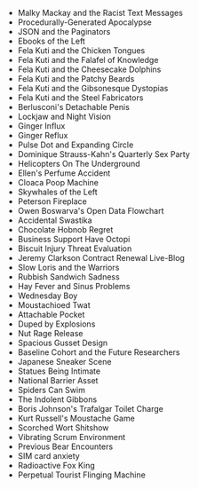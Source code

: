 * Malky Mackay and the Racist Text Messages
* Procedurally-Generated Apocalypse
* JSON and the Paginators
* Ebooks of the Left
* Fela Kuti and the Chicken Tongues
* Fela Kuti and the Falafel of Knowledge
* Fela Kuti and the Cheesecake Dolphins
* Fela Kuti and the Patchy Beards
* Fela Kuti and the Gibsonesque Dystopias
* Fela Kuti and the Steel Fabricators
* Berlusconi's Detachable Penis
* Lockjaw and Night Vision
* Ginger Influx
* Ginger Reflux
* Pulse Dot and Expanding Circle
* Dominique Strauss-Kahn's Quarterly Sex Party
* Helicopters On The Underground
* Ellen's Perfume Accident
* Cloaca Poop Machine
* Skywhales of the Left
* Peterson Fireplace
* Owen Boswarva's Open Data Flowchart
* Accidental Swastika
* Chocolate Hobnob Regret
* Business Support Have Octopi
* Biscuit Injury Threat Evaluation
* Jeremy Clarkson Contract Renewal Live-Blog
* Slow Loris and the Warriors
* Rubbish Sandwich Sadness
* Hay Fever and Sinus Problems
* Wednesday Boy
* Moustachioed Twat
* Attachable Pocket
* Duped by Explosions
* Nut Rage Release
* Spacious Gusset Design
* Baseline Cohort and the Future Researchers
* Japanese Sneaker Scene
* Statues Being Intimate
* National Barrier Asset
* Spiders Can Swim
* The Indolent Gibbons
* Boris Johnson's Trafalgar Toilet Charge
* Kurt Russell's Moustache Game
* Scorched Wort Shitshow
* Vibrating Scrum Environment
* Previous Bear Encounters
* SIM card anxiety
* Radioactive Fox King
* Perpetual Tourist Flinging Machine
